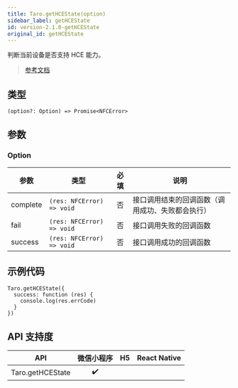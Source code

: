 ```yaml
---
title: Taro.getHCEState(option)
sidebar_label: getHCEState
id: version-2.1.0-getHCEState
original_id: getHCEState
---
```


判断当前设备是否支持 HCE 能力。

> [参考文档](https://developers.weixin.qq.com/miniprogram/dev/api/device/nfc/wx.getHCEState.html)

## 类型

```tsx
(option?: Option) => Promise<NFCError>
```

## 参数

### Option

<table>
  <thead>
    <tr>
      <th>参数</th>
      <th>类型</th>
      <th style="text-align:center">必填</th>
      <th>说明</th>
    </tr>
  </thead>
  <tbody>
    <tr>
      <td>complete</td>
      <td><code>(res: NFCError) =&gt; void</code></td>
      <td style="text-align:center">否</td>
      <td>接口调用结束的回调函数（调用成功、失败都会执行）</td>
    </tr>
    <tr>
      <td>fail</td>
      <td><code>(res: NFCError) =&gt; void</code></td>
      <td style="text-align:center">否</td>
      <td>接口调用失败的回调函数</td>
    </tr>
    <tr>
      <td>success</td>
      <td><code>(res: NFCError) =&gt; void</code></td>
      <td style="text-align:center">否</td>
      <td>接口调用成功的回调函数</td>
    </tr>
  </tbody>
</table>

## 示例代码

```tsx
Taro.getHCEState({
  success: function (res) {
    console.log(res.errCode)
  }
})
```

## API 支持度

| API | 微信小程序 | H5 | React Native |
| :---: | :---: | :---: | :---: |
| Taro.getHCEState | ✔️ |  |  |
